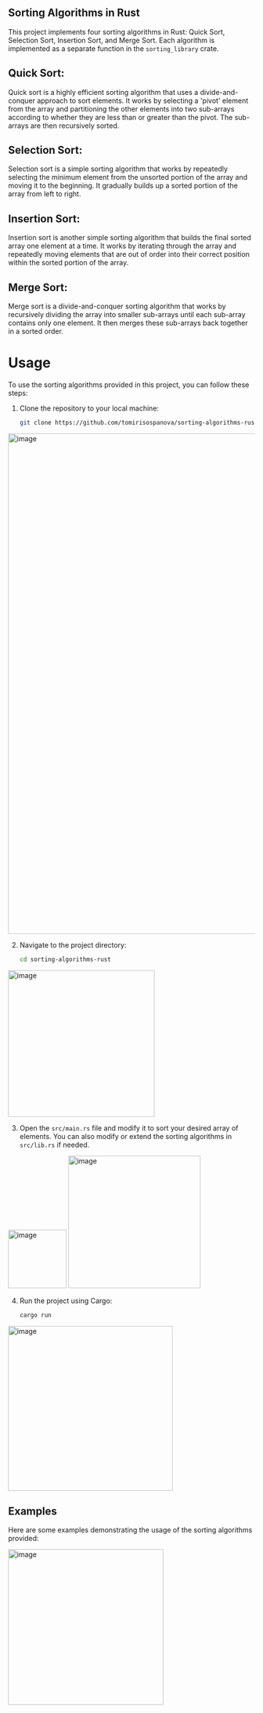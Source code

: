 ## Sorting Algorithms in Rust

This project implements four sorting algorithms in Rust: Quick Sort, Selection Sort, Insertion Sort, and Merge Sort. Each algorithm is implemented as a separate function in the `sorting_library` crate.

## Quick Sort: 
Quick sort is a highly efficient sorting algorithm that uses a divide-and-conquer approach to sort elements. It works by selecting a 'pivot' element from the array and partitioning the other elements into two sub-arrays according to whether they are less than or greater than the pivot. The sub-arrays are then recursively sorted.

## Selection Sort:
Selection sort is a simple sorting algorithm that works by repeatedly selecting the minimum element from the unsorted portion of the array and moving it to the beginning. It gradually builds up a sorted portion of the array from left to right.

## Insertion Sort:
Insertion sort is another simple sorting algorithm that builds the final sorted array one element at a time. It works by iterating through the array and repeatedly moving elements that are out of order into their correct position within the sorted portion of the array.

## Merge Sort:
Merge sort is a divide-and-conquer sorting algorithm that works by recursively dividing the array into smaller sub-arrays until each sub-array contains only one element. It then merges these sub-arrays back together in a sorted order.

# Usage

To use the sorting algorithms provided in this project, you can follow these steps:

1. Clone the repository to your local machine:

    ```bash
    git clone https://github.com/tomirisospanova/sorting-algorithms-rust.git
    ```
<img width="1020" alt="image" src="https://github.com/tomirisospanova/sorting-algorithms-rust/assets/124910398/ce8784dd-64ed-4fbe-81e6-abe40ae7212b">

2. Navigate to the project directory:

    ```bash
    cd sorting-algorithms-rust
    ```
<img width="299" alt="image" src="https://github.com/tomirisospanova/sorting-algorithms-rust/assets/124910398/cd0c09b2-5550-4eaa-b6b1-a7daad749318">

3. Open the `src/main.rs` file and modify it to sort your desired array of elements. You can also modify or extend the sorting algorithms in `src/lib.rs` if needed.
<img width="119" alt="image" src="https://github.com/tomirisospanova/sorting-algorithms-rust/assets/124910398/f180fc97-6364-40db-8f68-6d49a253de71">

<img width="270" alt="image" src="https://github.com/tomirisospanova/sorting-algorithms-rust/assets/124910398/10f728bf-7e48-4163-b745-f18424e62fe5">

4. Run the project using Cargo:

    ```bash
    cargo run
    ```
<img width="336" alt="image" src="https://github.com/tomirisospanova/sorting-algorithms-rust/assets/124910398/e5a5cc46-5b88-493d-a5f7-18d1e0584f3f">

## Examples

Here are some examples demonstrating the usage of the sorting algorithms provided:

<img width="317" alt="image" src="https://github.com/tomirisospanova/sorting-algorithms-rust/assets/124910398/6c44e8bf-d353-43e6-a38e-dab3020225d4">


